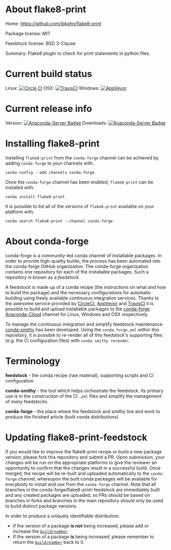 About flake8-print
==================

Home: https://github.com/jbkahn/flake8-print

Package license: MIT

Feedstock license: BSD 3-Clause

Summary: Flake8 plugin to check for print statements in python files.



Current build status
====================

Linux: [![Circle CI](https://circleci.com/gh/conda-forge/flake8-print-feedstock.svg?style=shield)](https://circleci.com/gh/conda-forge/flake8-print-feedstock)
OSX: [![TravisCI](https://travis-ci.org/conda-forge/flake8-print-feedstock.svg?branch=master)](https://travis-ci.org/conda-forge/flake8-print-feedstock)
Windows: [![AppVeyor](https://ci.appveyor.com/api/projects/status/github/conda-forge/flake8-print-feedstock?svg=True)](https://ci.appveyor.com/project/conda-forge/flake8-print-feedstock/branch/master)

Current release info
====================
Version: [![Anaconda-Server Badge](https://anaconda.org/conda-forge/flake8-print/badges/version.svg)](https://anaconda.org/conda-forge/flake8-print)
Downloads: [![Anaconda-Server Badge](https://anaconda.org/conda-forge/flake8-print/badges/downloads.svg)](https://anaconda.org/conda-forge/flake8-print)

Installing flake8-print
=======================

Installing `flake8-print` from the `conda-forge` channel can be achieved by adding `conda-forge` to your channels with:

```
conda config --add channels conda-forge
```

Once the `conda-forge` channel has been enabled, `flake8-print` can be installed with:

```
conda install flake8-print
```

It is possible to list all of the versions of `flake8-print` available on your platform with:

```
conda search flake8-print --channel conda-forge
```


About conda-forge
=================

conda-forge is a community-led conda channel of installable packages.
In order to provide high-quality builds, the process has been automated into the
conda-forge GitHub organization. The conda-forge organization contains one repository
for each of the installable packages. Such a repository is known as a *feedstock*.

A feedstock is made up of a conda recipe (the instructions on what and how to build
the package) and the necessary configurations for automatic building using freely
available continuous integration services. Thanks to the awesome service provided by
[CircleCI](https://circleci.com/), [AppVeyor](http://www.appveyor.com/)
and [TravisCI](https://travis-ci.org/) it is possible to build and upload installable
packages to the [conda-forge](https://anaconda.org/conda-forge)
[Anaconda-Cloud](http://docs.anaconda.org/) channel for Linux, Windows and OSX respectively.

To manage the continuous integration and simplify feedstock maintenance
[conda-smithy](http://github.com/conda-forge/conda-smithy) has been developed.
Using the ``conda-forge.yml`` within this repository, it is possible to re-render all of
this feedstock's supporting files (e.g. the CI configuration files) with ``conda smithy rerender``.


Terminology
===========

**feedstock** - the conda recipe (raw material), supporting scripts and CI configuration.

**conda-smithy** - the tool which helps orchestrate the feedstock.
                   Its primary use is in the construction of the CI ``.yml`` files
                   and simplify the management of *many* feedstocks.

**conda-forge** - the place where the feedstock and smithy live and work to
                  produce the finished article (built conda distributions)


Updating flake8-print-feedstock
===============================

If you would like to improve the flake8-print recipe or build a new
package version, please fork this repository and submit a PR. Upon submission,
your changes will be run on the appropriate platforms to give the reviewer an
opportunity to confirm that the changes result in a successful build. Once
merged, the recipe will be re-built and uploaded automatically to the
`conda-forge` channel, whereupon the built conda packages will be available for
everybody to install and use from the `conda-forge` channel.
Note that all branches in the conda-forge/flake8-print-feedstock are
immediately built and any created packages are uploaded, so PRs should be based
on branches in forks and branches in the main repository should only be used to
build distinct package versions.

In order to produce a uniquely identifiable distribution:
 * If the version of a package **is not** being increased, please add or increase
   the [``build/number``](http://conda.pydata.org/docs/building/meta-yaml.html#build-number-and-string).
 * If the version of a package **is** being increased, please remember to return
   the [``build/number``](http://conda.pydata.org/docs/building/meta-yaml.html#build-number-and-string)
   back to 0.
